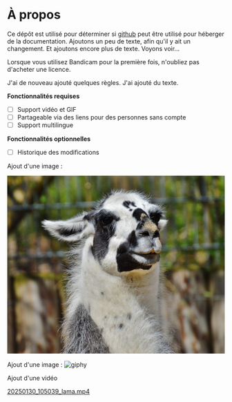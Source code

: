# À propos

Ce dépôt est utilisé pour déterminer si [github](https://github.com) peut être utilisé pour héberger de la documentation. 
Ajoutons un peu de texte, afin qu'il y ait un changement. Et ajoutons encore plus de texte. Voyons voir...

Lorsque vous utilisez Bandicam pour la première fois, n'oubliez pas d'acheter une licence.

J'ai de nouveau ajouté quelques règles. J'ai ajouté du texte.

**Fonctionnalités requises**

- [ ] Support vidéo et GIF
- [ ] Partageable via des liens pour des personnes sans compte
- [ ] Support multilingue

**Fonctionnalités optionnelles**

- [ ] Historique des modifications

Ajout d'une image :

![](assets/20250130_104805_lama.jpg)

Ajout d'une image :
![giphy](https://github.com/user-attachments/assets/6c9ed404-b84e-437a-953d-46ec8094ee1f)

Ajout d'une vidéo

[20250130_105039_lama.mp4](assets/20250130_105039_lama.mp4)